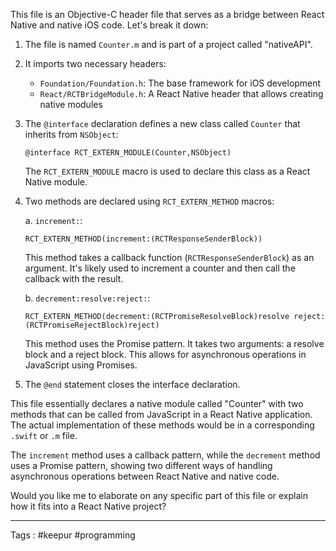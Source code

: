 This file is an Objective-C header file that serves as a bridge between React Native and native iOS code. Let's break it down:

1. The file is named `Counter.m` and is part of a project called "nativeAPI".

2. It imports two necessary headers:
   - `Foundation/Foundation.h`: The base framework for iOS development
   - `React/RCTBridgeModule.h`: A React Native header that allows creating native modules

3. The `@interface` declaration defines a new class called `Counter` that inherits from `NSObject`:
   ```objc
   @interface RCT_EXTERN_MODULE(Counter,NSObject)
   ```
   The `RCT_EXTERN_MODULE` macro is used to declare this class as a React Native module.

4. Two methods are declared using `RCT_EXTERN_METHOD` macros:

   a. `increment:`:
   ```objc
   RCT_EXTERN_METHOD(increment:(RCTResponseSenderBlock))
   ```
   This method takes a callback function (`RCTResponseSenderBlock`) as an argument. It's likely used to increment a counter and then call the callback with the result.

   b. `decrement:resolve:reject:`:
   ```objc
   RCT_EXTERN_METHOD(decrement:(RCTPromiseResolveBlock)resolve reject:(RCTPromiseRejectBlock)reject)
   ```
   This method uses the Promise pattern. It takes two arguments: a resolve block and a reject block. This allows for asynchronous operations in JavaScript using Promises.

5. The `@end` statement closes the interface declaration.

This file essentially declares a native module called "Counter" with two methods that can be called from JavaScript in a React Native application. The actual implementation of these methods would be in a corresponding `.swift` or `.m` file.

The `increment` method uses a callback pattern, while the `decrement` method uses a Promise pattern, showing two different ways of handling asynchronous operations between React Native and native code.

Would you like me to elaborate on any specific part of this file or explain how it fits into a React Native project?
___

Tags : #keepur #programming